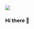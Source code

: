 

<img src="https://capsule-render.vercel.app/api?type=cylinder&color=%23ffc107&height=100&section=header&text=YEAH();&fontSize=90" />


### Hi there 👋
